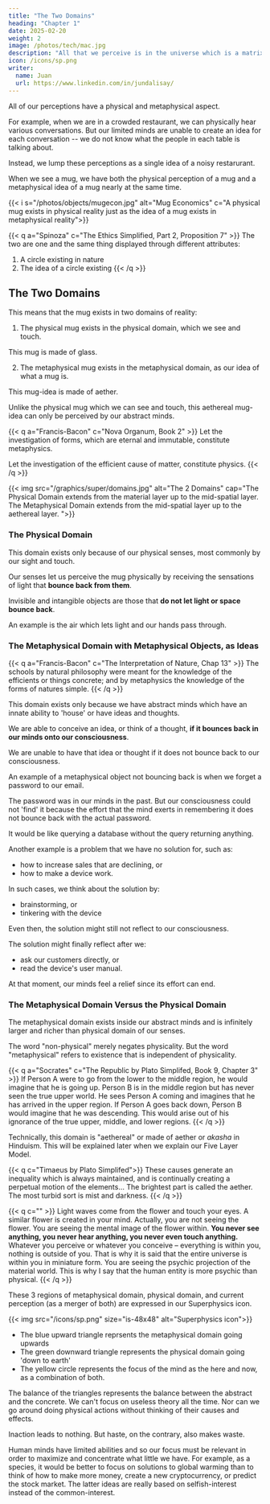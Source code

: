 ```yaml
---
title: "The Two Domains"
heading: "Chapter 1"
date: 2025-02-20
weight: 2
image: /photos/tech/mac.jpg
description: "All that we perceive is in the universe which is a matrix of the ideas of the Creator of existence"
icon: /icons/sp.png
writer:
  name: Juan
  url: https://www.linkedin.com/in/jundalisay/
---
```



All of our perceptions have a physical and metaphysical aspect. 

For example, when we are in a crowded restaurant, we can physically hear various conversations. But our limited minds are unable to create an idea for each conversation -- we do not know what the people in each table is talking about. 

Instead, we lump these perceptions as a single idea of a noisy restarurant. 

When we see a mug, we have both the physical perception of a mug and a metaphysical idea of a mug nearly at the same time. 

{{< i s="/photos/objects/mugecon.jpg" alt="Mug Economics" c="A physical mug exists in physical reality just as the idea of a mug exists in metaphysical reality">}}

{{< q a="Spinoza" c="The Ethics Simplified, Part 2, Proposition 7" >}}
The two are one and the same thing displayed through different attributes:
1. A circle existing in nature
2. The idea of a circle existing
{{< /q >}}


## The Two Domains

This means that the mug exists in two domains of reality:

1. The physical mug exists in the physical domain, which we see and touch. 

This mug is made of glass.

2. The metaphysical mug exists in the metaphysical domain, as our idea of what a mug is. 

This mug-idea is made of aether.

Unlike the physical mug which we can see and touch, this aethereal mug-idea can only be perceived by our abstract minds.



{{< q a="Francis-Bacon" c="Nova Organum, Book 2" >}}
Let the investigation of forms, which are eternal and immutable, constitute metaphysics. 

Let the investigation of the efficient cause of matter, constitute physics.
{{< /q >}}


{{< img src="/graphics/super/domains.jpg" alt="The 2 Domains" cap="The Physical Domain extends from the material layer up to the mid-spatial layer. The Metaphysical Domain extends from the mid-spatial layer up to the aethereal layer. ">}}



### The Physical Domain

This domain exists only because of our physical senses, most commonly by our sight and touch.

Our senses let us perceive the mug physically by receiving the sensations of light that **bounce back from them**. 

Invisible and intangible objects are those that **do not let light or space bounce back**.

An example is the air which lets light and our hands pass through.  


### The Metaphysical Domain with Metaphysical Objects, as Ideas

{{< q a="Francis-Bacon" c="The Interpretation of Nature, Chap 13" >}}
The schools by natural philosophy were meant for the knowledge of the efficients or things concrete; and by metaphysics the knowledge of the forms of natures simple.
{{< /q >}}

This domain exists only because we have abstract minds which have an innate ability to 'house' or have ideas and thoughts.



We are able to conceive an idea, or think of a thought, **if it bounces back in our minds onto our consciousness**.

We are unable to have that idea or thought if it does not bounce back to our consciousness.

An example of a metaphysical object not bouncing back is when we forget a password to our email. 

The password was in our minds in the past. But our consciousness could not 'find' it because the effort that the mind exerts in remembering it does not bounce back with the actual password. 

It would be like querying a database without the query returning anything.

Another example is a problem that we have no solution for, such as:
- how to increase sales that are declining, or
- how to make a device work. 

In such cases, we think about the solution by:
- brainstorming, or
- tinkering with the device

Even then, the solution might still not reflect to our consciousness. 

The solution might finally reflect after we:
- ask our customers directly, or
- read the device's user manual. 

At that moment, our minds feel a relief since its effort can end. 



### The Metaphysical Domain Versus the Physical Domain

The metaphysical domain exists inside our abstract minds and is infinitely larger and richer than physical domain of our senses. 

The word "non-physical" merely negates physicality. But the word "metaphysical" refers to existence that is independent of physicality.

{{< q a="Socrates" c="The Republic by Plato Simplifed, Book 9, Chapter 3" >}}
If Person A were to go from the lower to the middle region, he would imagine that he is going up. Person B is in the middle region but has never seen the true upper world. He sees Person A coming and imagines that he has arrived in the upper region. 
If Person A goes back down, Person B would imagine that he was descending. This would arise out of his ignorance of the true upper, middle, and lower regions.
{{< /q >}}


Technically, this domain is "aethereal" or made of aether or *akasha* in Hinduism. This will be explained later when we explain our Five Layer Model. 


{{< q c="Timaeus by Plato Simplifed">}}
These causes generate an inequality which is always maintained, and is continually creating a perpetual motion of the elements... The brightest part is called the aether. The most turbid sort is mist and darkness.
{{< /q >}}


{{< q c="" >}}
Light waves come from the flower and touch your eyes. A similar flower is created in your mind. Actually, you are not seeing the flower. You are seeing the mental image of the flower within. **You never see anything, you never hear anything, you never even touch anything.** Whatever you perceive or whatever you conceive – everything is within you, nothing is outside of you. That is why it is said that the entire universe is within you in miniature form. You are seeing the psychic projection of the material world. This is why I say that the human entity is more psychic than physical.
{{< /q >}}



These 3 regions of metaphysical domain, physical domain, and current perception (as a merger of both) are expressed in our Superphysics icon.

{{< img src="/icons/sp.png" size="is-48x48" alt="Superphysics icon">}}

- The blue upward triangle reprsents the metaphysical domain going upwards
- The green downward triangle represents the physical domain going 'down to earth'
- The yellow circle represents the focus of the mind as the here and now, as a combination of both. 

The balance of the triangles represents the balance between the abstract and the concrete. We can't focus on useless theory all the time. Nor can we go around doing physical actions without thinking of their causes and effects. 

Inaction leads to nothing. But haste, on the contrary, also makes waste. 

Human minds have limited abilities and so our focus must be relevant in order to maximize and concentrate what little we have. For example, as a species, it would be better to focus on solutions to global warming than to think of how to make more money, create a new cryptocurrency, or predict the stock market. The latter ideas are really based on selfish-interest instead of the common-interest.

<!-- The next chapter will explain the nature of ideas, which are the main objects in the metaphysical domain.  -->

